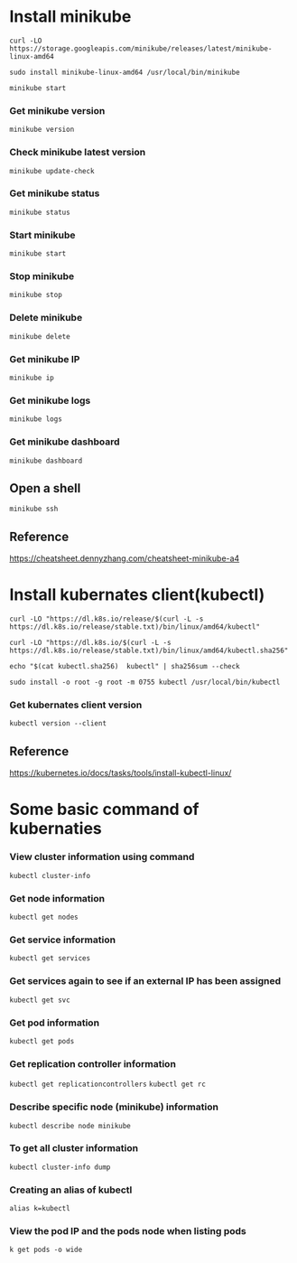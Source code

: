 # Install minikube

```
curl -LO https://storage.googleapis.com/minikube/releases/latest/minikube-linux-amd64

sudo install minikube-linux-amd64 /usr/local/bin/minikube

minikube start
```

### Get minikube version	
`minikube version`
### Check minikube latest version	
`minikube update-check`
### Get minikube status	
`minikube status`
### Start minikube	
`minikube start`
### Stop minikube	
`minikube stop`
### Delete minikube	
`minikube delete`
### Get minikube IP
`minikube ip`
### Get minikube logs
`minikube logs`
### Get minikube dashboard
`minikube dashboard`
## Open a shell
`minikube ssh`

## Reference

https://cheatsheet.dennyzhang.com/cheatsheet-minikube-a4

# Install kubernates client(kubectl)

```
curl -LO "https://dl.k8s.io/release/$(curl -L -s https://dl.k8s.io/release/stable.txt)/bin/linux/amd64/kubectl"

curl -LO "https://dl.k8s.io/$(curl -L -s https://dl.k8s.io/release/stable.txt)/bin/linux/amd64/kubectl.sha256"

echo "$(cat kubectl.sha256)  kubectl" | sha256sum --check

sudo install -o root -g root -m 0755 kubectl /usr/local/bin/kubectl
```
### Get kubernates client version
`kubectl version --client`

## Reference

https://kubernetes.io/docs/tasks/tools/install-kubectl-linux/


# Some basic command of kubernaties

### View cluster information using command
`kubectl cluster-info`
### Get node information
`kubectl get nodes`
### Get service information
`kubectl get services`
### Get services again to see if an external IP has been assigned
`kubectl get svc`
### Get pod information
`kubectl get pods`
### Get replication controller information
`kubectl get replicationcontrollers`
`kubectl get rc`
### Describe specific node (minikube) information 
`kubectl describe node minikube`
### To get all cluster information
`kubectl cluster-info dump`
### Creating an alias of kubectl
`alias k=kubectl`
### View the pod IP and the pods node when listing pods
`k get pods -o wide`